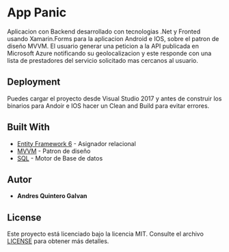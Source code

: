 # App Panic

Aplicacion con Backend desarrollado con tecnologias .Net y Fronted usando Xamarin.Forms para la aplicacion Android e IOS, sobre el patron de diseño MVVM. El usuario generar una peticion a la API publicada en Microsoft Azure notificando su geolocalizacion y este responde con una lista de prestadores del servicio solicitado mas cercanos al usuario.


## Deployment

Puedes cargar el proyecto desde Visual Studio 2017 y antes de construir los binarios para Andoir e IOS hacer un Clean and Build para evitar errores.

## Built With

* [Entity Framework 6](https://docs.microsoft.com/es-es/ef/ef6/) - Asignador relacional
* [MVVM](https://docs.microsoft.com/en-us/xamarin/xamarin-forms/enterprise-application-patterns/mvvm) - Patron de diseño
* [SQL](hhttps://azure.microsoft.com/es-es/services/sql-database/) - Motor de Base de datos

## Autor

* **Andres Quintero Galvan**


## License

Este proyecto está licenciado bajo la licencia MIT. Consulte el archivo [LICENSE](LICENSE) para obtener más detalles.
